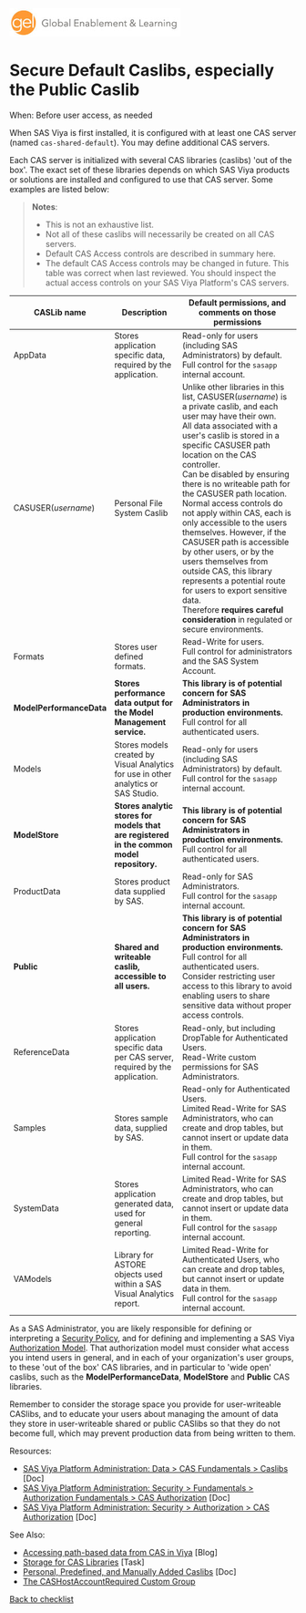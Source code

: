 ![Global Enablement & Learning](/img/gel_banner_logo_tech-partners.jpg)

# Secure Default Caslibs, especially the Public Caslib

<!--
SortString: 0320
Description: Review and change default access controls on default CAS libraries
Tags: Initial,New,Done
Topic: CAS
Essential: -
Authors: David Stern
-->
When: Before user access, as needed

When SAS Viya is first installed, it is configured with at least one CAS server (named `cas-shared-default`). You may define additional CAS servers.

Each CAS server is initialized with several CAS libraries (caslibs) 'out of the
box'. The exact set of these libraries depends on which SAS Viya products or
solutions are installed and configured to use that CAS server. Some examples are
listed below:

> **Notes**:
> * This is not an exhaustive list.
> * Not all of these caslibs will necessarily be created on all CAS servers.
> * Default CAS Access controls are described in summary here.
> * The default CAS Access controls may be changed in future. This table was correct when last reviewed. You should inspect the actual access controls on your SAS Viya Platform's CAS servers.

| CASLib name | Description | Default permissions, and comments on those permissions |
| ----------- | ----------- | ----- |
| AppData | Stores application specific data, required by the application. | Read-only for users (including SAS Administrators) by default.</br>Full control for the `sasapp` internal account. |
| CASUSER(*username*) | Personal File System Caslib | Unlike other libraries in this list, CASUSER(*username*) is a private caslib, and each user may have their own.</br>All data associated with a user's caslib is stored in a specific CASUSER path location on the CAS controller.</br>Can be disabled by ensuring there is no writeable path for the CASUSER path location.</br>Normal access controls do not apply within CAS, each is only accessible to the users themselves. However, if the CASUSER path is accessible by other users, or by the users themselves from outside CAS, this library represents a potential route for users to export sensitive data.</br>Therefore **requires careful consideration** in regulated or secure environments. |
| Formats | Stores user defined formats. | Read-Write for users.</br>Full control for administrators and the SAS System Account. |
| **ModelPerformanceData** | **Stores performance data output for the Model Management service.** | **This library is of potential concern for SAS Administrators in production environments.**</br>Full control for all authenticated users. |
| Models | Stores models created by Visual Analytics for use in other analytics or SAS Studio. | Read-only for users (including SAS Administrators) by default.</br>Full control for the `sasapp` internal account.|
| **ModelStore** | **Stores analytic stores for models that are registered in the common model repository.** | **This library is of potential concern for SAS Administrators in production environments.**</br>Full control for all authenticated users. |
| ProductData | Stores product data supplied by SAS. | Read-only for SAS Administrators.</br>Full control for the `sasapp` internal account. |
| **Public** | **Shared and writeable caslib, accessible to all users.** | **This library is of potential concern for SAS Administrators in production environments.**</br>Full control for all authenticated users.</br>Consider restricting user access to this library to avoid enabling users to share sensitive data without proper access controls. |
| ReferenceData | Stores application specific data per CAS server, required by the application. | Read-only, but including DropTable for Authenticated Users.</br>Read-Write custom permissions for SAS Administrators. |
| Samples | Stores sample data, supplied by SAS. | Read-only for Authenticated Users.</br>Limited Read-Write for SAS Administrators, who can create and drop tables, but cannot insert or update data in them.</br>Full control for the `sasapp` internal account. |
| SystemData | Stores application generated data, used for general reporting. | Limited Read-Write for SAS Administrators, who can create and drop tables, but cannot insert or update data in them.</br>Full control for the `sasapp` internal account. |
| VAModels | Library for ASTORE objects used within a SAS Visual Analytics report. | Limited Read-Write for Authenticated Users, who can create and drop tables, but cannot insert or update data in them.</br>Full control for the `sasapp` internal account.|

As a SAS Administrator, you are likely responsible for defining or interpreting
a [Security Policy](./security_policy.md), and for defining and implementing a
SAS Viya [Authorization Model](./authorization_model.md). That authorization
model must consider what access you intend users in general, and in each of your
organization's user groups, to these 'out of the box' CAS libraries, and in
particular to 'wide open' caslibs, such as the **ModelPerformanceData**,
**ModelStore** and **Public** CAS libraries.

Remember to consider the storage space you provide for user-writeable CASlibs,
and to educate your users about managing the amount of data they store in
user-writeable shared or public CASlibs so that they do not become full, which
may prevent production data from being written to them.

Resources:

* [SAS Viya Platform Administration: Data > CAS Fundamentals > Caslibs](https://go.documentation.sas.com/doc/en/sasadmincdc/default/casfun/n1i11h5hggxv65n1m5i4nw9s5cli.htm) [Doc]
* [SAS Viya Platform Administration: Security > Fundamentals > Authorization Fundamentals > CAS Authorization](https://go.documentation.sas.com/doc/en/sasadmincdc/default/caliam/p1aj6r7s98uvkgn1trql7qz29a3b.htm) [Doc]
* [SAS Viya Platform Administration: Security > Authorization > CAS Authorization](https://go.documentation.sas.com/doc/en/sasadmincdc/default/calauthzcas/titlepage.htm) [Doc]

See Also:

* [Accessing path-based data from CAS in Viya](https://communities.sas.com/t5/SAS-Communities-Library/Accessing-path-based-data-from-CAS-in-Viya/ta-p/714291) [Blog]
* [Storage for CAS Libraries](caslib_storage.md) [Task]
* [Personal, Predefined, and Manually Added Caslibs](https://go.documentation.sas.com/doc/en/sasadmincdc/default/casfun/n1i11h5hggxv65n1m5i4nw9s5cli.htm#n160mqjgfcayphn1st2iguedbuyt) [Doc]
* [The CASHostAccountRequired Custom Group](https://go.documentation.sas.com/doc/en/sasadmincdc/default/calids/p0ata1oqy9v7nan188h1k254doxq.htm?fromDefault=#p1b0uixk221q3jn19ztuitir62gm)


[Back to checklist](../checklist.md)